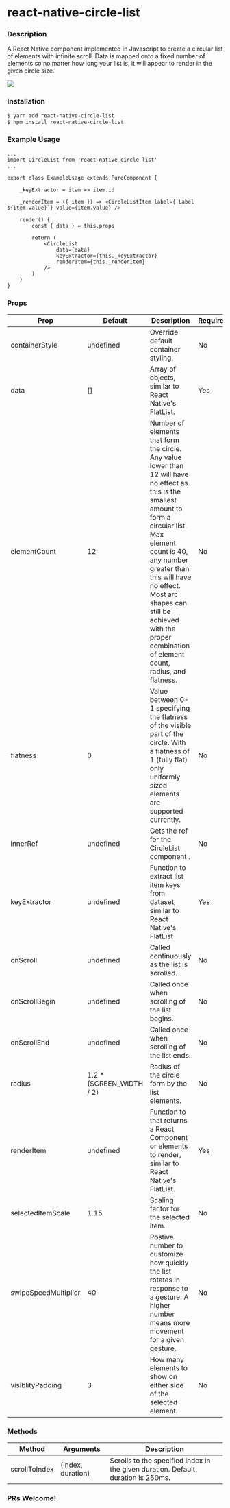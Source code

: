 # react-native-circle-list

### Description

A React Native component implemented in Javascript to create a circular list of elements with infinite scroll. Data is mapped onto a fixed number of elements so no matter how long your list is, it will appear to render in the given circle size.

![](react-native-circle-list.gif)

### Installation

```sh
$ yarn add react-native-circle-list
$ npm install react-native-circle-list
```

### Example Usage

```
...
import CircleList from 'react-native-circle-list'
...

export class ExampleUsage extends PureComponent {

    _keyExtractor = item => item.id

    _renderItem = ({ item }) => <CircleListItem label={`Label ${item.value}`} value={item.value} />

    render() {
        const { data } = this.props

        return (
            <CircleList
                data={data}
                keyExtractor={this._keyExtractor}
                renderItem={this._renderItem}
            />
        )
    }
}
```

### Props

| Prop                 | Default                   | Description                                                                                                                                                                                                                                                                                                                       | Required |
| -------------------- | ------------------------- | --------------------------------------------------------------------------------------------------------------------------------------------------------------------------------------------------------------------------------------------------------------------------------------------------------------------------------- | -------- |
| containerStyle       | undefined                 | Override default container styling.                                                                                                                                                                                                                                                                                               | No       |
| data                 | []                        | Array of objects, similar to React Native's FlatList.                                                                                                                                                                                                                                                                             | Yes      |
| elementCount         | 12                        | Number of elements that form the circle. Any value lower than 12 will have no effect as this is the smallest amount to form a circular list. Max element count is 40, any number greater than this will have no effect. Most arc shapes can still be achieved with the proper combination of element count, radius, and flatness. | No       |
| flatness             | 0                         | Value between 0-1 specifying the flatness of the visible part of the circle. With a flatness of 1 (fully flat) only uniformly sized elements are supported currently.                                                                                                                                                             | No       |
| innerRef             | undefined                 | Gets the ref for the CircleList component .                                                                                                                                                                                                                                                                                       | No       |
| keyExtractor         | undefined                 | Function to extract list item keys from dataset, similar to React Native's FlatList                                                                                                                                                                                                                                               | Yes      |
| onScroll             | undefined                 | Called continuously as the list is scrolled.                                                                                                                                                                                                                                                                                      | No       |
| onScrollBegin        | undefined                 | Called once when scrolling of the list begins.                                                                                                                                                                                                                                                                                    | No       |
| onScrollEnd          | undefined                 | Called once when scrolling of the list ends.                                                                                                                                                                                                                                                                                      | No       |
| radius               | 1.2 \* (SCREEN_WIDTH / 2) | Radius of the circle form by the list elements.                                                                                                                                                                                                                                                                                   | No       |
| renderItem           | undefined                 | Function to that returns a React Component or elements to render, similar to React Native's FlatList.                                                                                                                                                                                                                             | Yes      |
| selectedItemScale    | 1.15                      | Scaling factor for the selected item.                                                                                                                                                                                                                                                                                             | No       |
| swipeSpeedMultiplier | 40                        | Postive number to customize how quickly the list rotates in response to a gesture. A higher number means more movement for a given gesture.                                                                                                                                                                                       | No       |
| visiblityPadding     | 3                         | How many elements to show on either side of the selected element.                                                                                                                                                                                                                                                                 | No       |

### Methods

| Method        | Arguments         | Description                                                                      |
| ------------- | ----------------- | -------------------------------------------------------------------------------- |
| scrollToIndex | (index, duration) | Scrolls to the specified index in the given duration. Default duration is 250ms. |

### PRs Welcome!
